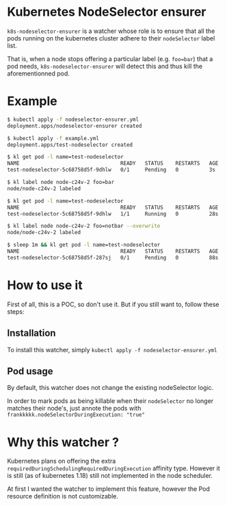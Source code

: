 # Kubernetes NodeSelector ensurer
`k8s-nodeselector-ensurer` is a watcher whose role is to ensure that all
the pods running on the kubernetes cluster adhere to their `nodeSelector` label list.

That is, when a node stops offering a particular label (e.g. `foo=bar`) that a pod
needs, `k8s-nodeselector-ensurer` will detect this and thus kill the aforementionned pod.

# Example
```bash
$ kubectl apply -f nodeselector-ensurer.yml
deployment.apps/nodeselector-ensurer created

$ kubectl apply -f example.yml 
deployment.apps/test-nodeselector created

$ kl get pod -l name=test-nodeselector
NAME                                 READY   STATUS    RESTARTS   AGE
test-nodeselector-5c68758d5f-9dhlw   0/1     Pending   0          3s

$ kl label node node-c24v-2 foo=bar
node/node-c24v-2 labeled

$ kl get pod -l name=test-nodeselector
NAME                                 READY   STATUS    RESTARTS   AGE
test-nodeselector-5c68758d5f-9dhlw   1/1     Running   0          28s

$ kl label node node-c24v-2 foo=notbar --overwrite
node/node-c24v-2 labeled

$ sleep 1m && kl get pod -l name=test-nodeselector
NAME                                 READY   STATUS    RESTARTS   AGE
test-nodeselector-5c68758d5f-287sj   0/1     Pending   0          88s
```



# How to use it
First of all, this is a POC, so don't use it. But if you still want to, follow these steps:

## Installation
To install this watcher, simply `kubectl apply -f nodeselector-ensurer.yml`

## Pod usage
By default, this watcher does not change the existing nodeSelector logic.

In order to mark pods as being killable when their `nodeSelector` no longer matches their node's,
just annote the pods with `frankkkkk.nodeSelectorDuringExecution: "true"`



# Why this watcher ?
Kubernetes plans on offering the extra `requiredDuringSchedulingRequiredDuringExecution` affinity type.
However it is still (as of kubernetes 1.18) still not implemented in the node scheduler.

At first I wanted the watcher to implement this feature, however the Pod resource definition is
not customizable.

